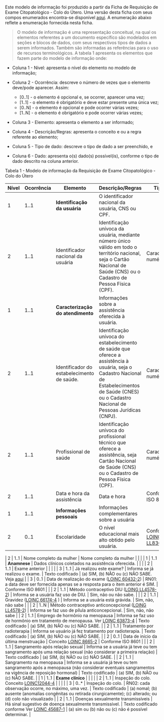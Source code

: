 Este modelo de informação foi produzido a partir da Ficha de Requisição de Exame Citopatológico - Colo do Útero. Uma versão desta ficha com seus compos enumerados encontra-se disponível [aqui](./nova-requisicao-enumerada.pdf). A enumeração abaixo reflete a enumeração fornecida nesta ficha.


> O modelo de informação é uma representação conceitual, na qual os elementos referentes a um documento específico são modelados em seções e blocos de dados, com seus respectivos tipos de dados a serem informados. Também são informadas as referências para o uso de recursos terminológicos. A tabela 1 apresenta os elementos que fazem parte do modelo de informação onde:

- Coluna 1 - Nível: apresenta o nível do elemento no modelo de informação;

- Coluna 2 - Ocorrência: descreve o número de vezes que o elemento deve/pode aparecer. Assim:

  - [0..1] - o elemento é opcional e, se ocorrer, aparecer uma vez;
  - [1..1] - o elemento é obrigatório e deve estar presente uma única vez;
  - [0..N] - o elemento é opcional e pode ocorrer várias vezes;
  - [1..N] - o elemento é obrigatório e pode ocorrer várias vezes;

- Coluna 3 - Elemento: apresenta o elemento a ser informado;

- Coluna 4 - Descrição/Regras: apresenta o conceito e ou a regra referente ao elemento;

- Coluna 5 - Tipo de dado: descreve o tipo de dado a ser preenchido, e

- Coluna 6 - Dado: apresenta o(s) dado(s) possível(is), conforme o tipo de dado descrito na coluna anterior.

Tabela 1 - Modelo de informação da Requisição de Exame Citopatológico - Colo do Útero

| Nível | Ocorrência | Elemento                                                                              | Descrição/Regras                                                                                                                                                                                        | Tipo                                                                      | Dado                                                                                                                |
| ----- | ---------- | ------------------------------------------------------------------------------------- | ------------------------------------------------------------------------------------------------------------------------------------------------------------------------------------------------------- | ------------------------------------------------------------------------- | ------------------------------------------------------------------------------------------------------------------- |
| 1     | 1..1       | **Identificação da usuária**                                                          | O identificador nacional da usuária, CNS ou CPF.                                                                                                                                                        |                                                                           |                                                                                                                     |
| 2     | 1..1       | Identificador nacional da usuária                                                     | Identificação unívoca da usuária, mediante número único válido em todo o território nacional, seja o Cartão Nacional de Saúde (CNS) ou o Cadastro de Pessoa Física (CPF).                               | Caracteres numéricos                                                      |                                                                                                                     |
| 1     | 1..1       | **Caracterização do atendimento**                                                     | Informações sobre a assistência oferecida à usuária.                                                                                                                                                    |                                                                           |                                                                                                                     |
| 2     | 1..1       | Identificador do estabelecimento de saúde.                                            | Identificação unívoca do estabelecimento de saúde que oferece a assistência à usuária, seja o Cadastro Nacional de Estabelecimentos de Saúde (CNES) ou o Cadastro Nacional de Pessoas Jurídicas (CNPJ). | Caracteres numéricos                                                      |                                                                                                                     |
| 2     | 1..1       | Profissional de saúde                                                                 | Identificação unívoca do profissional técnico que oferece a assistência, seja Cartão Nacional de Saúde (CNS) ou o Cadastro de Pessoa Física (CPF).                                                      | Caracters numéricos                                                       |                                                                                                                     |
| 2     | 1..1       | Data e hora da assistência                                                            | Data e hora                                                                                                                                                                                             | Conforme ISO 8601                                                         |                                                                                                                     |
| 1     | 1..1       | **Informações pessoais**                                                              | Informações complementares sobre a usuária                                                                                                                                                              |                                                                           |                                                                                                                     |
| 2     | 0..1       | Escolaridade                                                                          | O nível educacional mais alto obtido pelo usuária.                                                                                                                                                      | Conforme [LOINC LL836-8](https://loinc.org/LL836-8/)                      |     

| 2 | 1..1 | Nome completo da mulher | Nome completo da mulher | | | 
| 1     | 1..1       | **Anamnese**                                                                          | Dados clínicos coletados na assistência oferecida.                                                                                                                                                      |                                                                           |                                                                                                                     |
| 2     | 1..1       | Exame anterior                                                                        |                                                                                                                                                                                                         |                                                                           |                                                                                                                     |
| 3     | 1..1       | Já realizou este exame?                                                               | Informa se já realizou o exame.                                                                                                                                                                         | Texto codificado                                                          | (a) SIM, (b) NÃO ou (c) NÃO SABE. Veja [aqui](https://terminology.hl7.org/CodeSystem-v2-0532.html)                  |
| 3     | 0..1       | Data de realização do exame ([LOINC 60432-2](https://loinc.org/60432-2/))             | RN01: a data deve ser fornecida apenas se a resposta para o item anterior é SIM.                                                                                                                        | Conforme ISO 8601                                                         |                                                                                                                     |
| 2     | 1..1       | Método contraceptivo DIU ([LOING LL4578-2](https://loinc.org/LL4578-2/))              | Informa se a usuária faz uso de DIU.                                                                                                                                                                    | Sim, não ou não sabe.                                                     |                                                                                                                     |
| 2     | 1..1       | Gravidez ([LOINC 66174-4](https://loinc.org/66174-4/) )                               | Informa se a usuária está grávida.                                                                                                                                                                      | Sim, não, não sabe                                                        |                                                                                                                     |
| 2     | 1..N       | Método contraceptivo anticoncepcional ([LOING LL4578-2](https://loinc.org/LL4578-2/)) | Informa se faz uso de pílula anticoncepcional.                                                                                                                                                          | Sim, não, não sabe                                                        |
| 2     | 1..1       | Emprego de hormônio na menopausa                                                      | Informa se faz uso de hormônio em tratamento de menopausa. Ver [LOINC 63873-4](https://loinc.org/63873-4/)                                                                                              | Texto codificado                                                          | (a) SIM, (b) NÃO ou (c) NÃO SABE.                                                                                   |
| 2     | 1..1       | Tratamento por radioterapia                                                           | Informa se usuário já fez tratamento por radioterapia.                                                                                                                                                  | Texto codificado                                                          | (a) SIM, (b) NÃO ou (c) NÃO SABE.                                                                                   |
| 2     | 0..1       | Data de início da última menstruação                                                  | Conceito [LOINC 8665-2](https://loinc.org/8665-2/)                                                                                                                                                      | Conforme ISO 8601                                                         |                                                                                                                     |
| 2     | 1..1       | Sangramento após relação sexual                                                       | Informa se a usuária já teve ou tem sangramento após uma relação sexual (não considerar a primeira relação)                                                                                             | Texto codificado                                                          | (a) SIM, (b) NÃO ou (c) NÃO SABE.                                                                                   |
| 2     | 1..1       | Sangramento na menopausa                                                              | Informa se a usuária já teve ou tem sangramento após a menopausa (não considerar eventuais sangramentos na vigência de reposição hormonal)                                                              | Texto codificado                                                          | (a) SIM, (b) NÃO ou (c) NÃO SABE.                                                                                   |
| 1     | 1..1       | **Exame clínico**                                                                     |                                                                                                                                                                                                         |                                                                           |                                                                                                                     |
| 2     | 1..1       | Inspeção do colo. Conceito [LOINC12044-4](https://loinc.org/12044-4/)                 |                                                                                                                                                                                                         |                                                                           |                                                                                                                     |
| 3     | 0..\*      | Inspeção do colo.                                                                     | RN02: cada observação ocorre, no máximo, uma vez.                                                                                                                                                       | Texto codificado                                                          | (a) nomal; (b) ausente (anomalias congênitas ou retirada cirurgicamente); (c) alterado; ou (d) colo não visualizado |
| 2     | 1..1       | Doenças sexualmente transmissíveis                                                    | Há sinal sugestivo de doença sexualmente transmissível.                                                                                                                                                 | Texto codificado conforme Ver [LOINC 45687-1](https://loinc.org/45687-1/) | (a) sim ou (b) não ou (c) não é possível determinar.                                                                |
